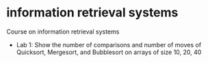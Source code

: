 # information retrieval systems
Course on information retrieval systems

* Lab 1: Show the number of comparisons and number of moves of Quicksort, Mergesort, and Bubblesort on arrays of size 10, 20, 40